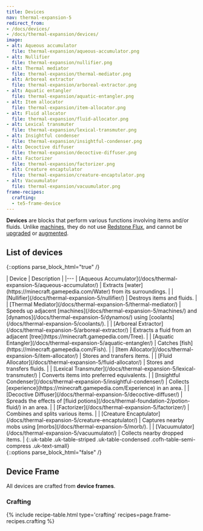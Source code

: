 ```yaml
---
title: Devices
nav: thermal-expansion-5
redirect_from:
- /docs/devices/
- /docs/thermal-expansion/devices/
image:
- alt: Aqueous accumulator
  file: thermal-expansion/aqueous-accumulator.png
- alt: Nullifier
  file: thermal-expansion/nullifier.png
- alt: Thermal mediator
  file: thermal-expansion/thermal-mediator.png
- alt: Arboreal extractor
  file: thermal-expansion/arboreal-extractor.png
- alt: Aquatic entangler
  file: thermal-expansion/aquatic-entangler.png
- alt: Item allocator
  file: thermal-expansion/item-allocator.png
- alt: Fluid allocator
  file: thermal-expansion/fluid-allocator.png
- alt: Lexical transmuter
  file: thermal-expansion/lexical-transmuter.png
- alt: Insightful condenser
  file: thermal-expansion/insightful-condenser.png
- alt: Decoctive diffuser
  file: thermal-expansion/decoctive-diffuser.png
- alt: Factorizer
  file: thermal-expansion/factorizer.png
- alt: Creature encaptulator
  file: thermal-expansion/creature-encaptulator.png
- alt: Vacuumulator
  file: thermal-expansion/vacuumulator.png
frame-recipes:
  crafting:
  - te5-frame-device
---
```


**Devices** are blocks that perform various functions involving items and/or
fluids. Unlike [machines](/docs/thermal-expansion-5/machines/), they do not use [Redstone
Flux](/docs/redstone-flux/), and cannot be [upgraded](/docs/thermal-foundation-2/tiers/) or
[augmented](/docs/thermal-expansion-5/augments/).


List of devices
---------------

{::options parse_block_html="true" /}
<div class="uk-overflow-container">
| Device | Description |
|---
| [Aqueous Accumulator](/docs/thermal-expansion-5/aqueous-accumulator/) | Extracts [water](https://minecraft.gamepedia.com/Water) from its surroundings. |
| [Nullifier](/docs/thermal-expansion-5/nullifier/) | Destroys items and fluids. |
| [Thermal Mediator](/docs/thermal-expansion-5/thermal-mediator/) | Speeds up adjacent [machines](/docs/thermal-expansion-5/machines/) and [dynamos](/docs/thermal-expansion-5/dynamos/) using [coolants](/docs/thermal-expansion-5/coolants/). |
| [Arboreal Extractor](/docs/thermal-expansion-5/arboreal-extractor/) | Extracts a fluid from an adjacent [tree](https://minecraft.gamepedia.com/Tree). |
| [Aquatic Entangler](/docs/thermal-expansion-5/aquatic-entangler/) | Catches [fish](https://minecraft.gamepedia.com/Fish). |
| [Item Allocator](/docs/thermal-expansion-5/item-allocator/) | Stores and transfers items. |
| [Fluid Allocator](/docs/thermal-expansion-5/fluid-allocator/) | Stores and transfers fluids. |
| [Lexical Transmuter](/docs/thermal-expansion-5/lexical-transmuter/) | Converts items into preferred equivalents. |
| [Insightful Condenser](/docs/thermal-expansion-5/insightful-condenser/) | Collects [experience](https://minecraft.gamepedia.com/Experience) in an area. |
| [Decoctive Diffuser](/docs/thermal-expansion-5/decoctive-diffuser/) | Spreads the effects of [fluid potions](/docs/thermal-foundation-2/potion-fluid/) in an area. |
| [Factorizer](/docs/thermal-expansion-5/factorizer/) | Combines and splits various items. |
| [Creature Encaptulator](/docs/thermal-expansion-5/creature-encaptulator/) | Captures nearby mobs using [morbs](/docs/thermal-expansion-5/morb/). |
| [Vacuumulator](/docs/thermal-expansion-5/vacuumulator/) | Collects nearby dropped items. |
{:.uk-table .uk-table-striped .uk-table-condensed .cofh-table-semi-compress .uk-text-small}
</div>
{::options parse_block_html="false" /}


Device Frame
------------

All devices are crafted from **device frames**.

### Crafting
{% include recipe-table.html type='crafting' recipes=page.frame-recipes.crafting %}
